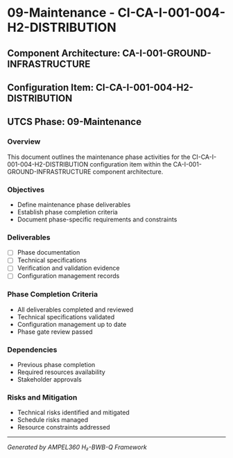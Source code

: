 # 09-Maintenance - CI-CA-I-001-004-H2-DISTRIBUTION

## Component Architecture: CA-I-001-GROUND-INFRASTRUCTURE
## Configuration Item: CI-CA-I-001-004-H2-DISTRIBUTION
## UTCS Phase: 09-Maintenance

### Overview
This document outlines the maintenance phase activities for the CI-CA-I-001-004-H2-DISTRIBUTION configuration item within the CA-I-001-GROUND-INFRASTRUCTURE component architecture.

### Objectives
- Define maintenance phase deliverables
- Establish phase completion criteria
- Document phase-specific requirements and constraints

### Deliverables
- [ ] Phase documentation
- [ ] Technical specifications
- [ ] Verification and validation evidence
- [ ] Configuration management records

### Phase Completion Criteria
- All deliverables completed and reviewed
- Technical specifications validated
- Configuration management up to date
- Phase gate review passed

### Dependencies
- Previous phase completion
- Required resources availability
- Stakeholder approvals

### Risks and Mitigation
- Technical risks identified and mitigated
- Schedule risks managed
- Resource constraints addressed

---
*Generated by AMPEL360 H₂-BWB-Q Framework*
